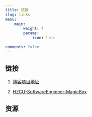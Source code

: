```yaml
---
title: 链接
slug: links
menu:
    main: 
        weight: 4
        params:
            icon: link

comments: false
---
```


## 链接
1. [博客项目地址](https://github.com/BaoZhuhan/BaoZhuhan.github.io)

2. [HZCU-SoftwareEngineer-MagicBox](https://github.com/BaoZhuhan/HZCU-SoftwareEngineer-MagicBox)
## 资源